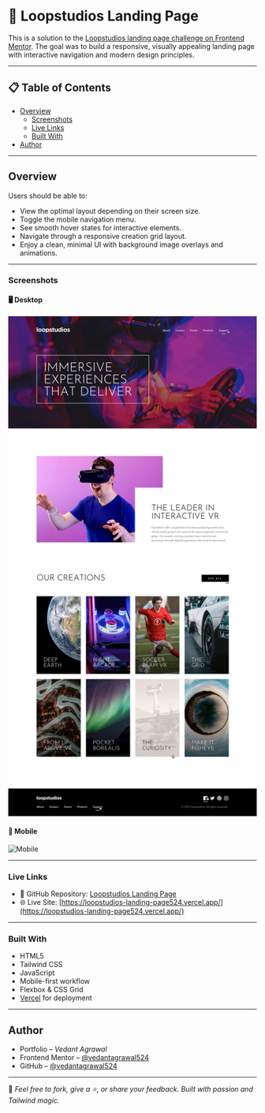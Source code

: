 # 🎥 Loopstudios Landing Page

This is a solution to the [Loopstudios landing page challenge on Frontend Mentor](https://www.frontendmentor.io/challenges/loopstudios-landing-page-N88J5Onjw). The goal was to build a responsive, visually appealing landing page with interactive navigation and modern design principles.

---

## 📋 Table of Contents

- [Overview](#overview)
  - [Screenshots](#screenshots)
  - [Live Links](#live-links)
  - [Built With](#built-with)
- [Author](#author)

---

## Overview

Users should be able to:

- View the optimal layout depending on their screen size.
- Toggle the mobile navigation menu.
- See smooth hover states for interactive elements.
- Navigate through a responsive creation grid layout.
- Enjoy a clean, minimal UI with background image overlays and animations.

---

### Screenshots

#### 🖥️ Desktop

![Desktop - Active-State](./design/active-states.jpg)

#### 📱 Mobile

![Mobile](./design/mobile-design.jpg.jpg)

---

### Live Links

- 📁 GitHub Repository: [Loopstudios Landing Page](https://github.com/vedantagrawal524/loopstudios-landing-page)
- 🌐 Live Site: [https://loopstudios-landing-page524.vercel.app/](https://loopstudios-landing-page524.vercel.app/)

---

### Built With

- HTML5
- Tailwind CSS
- JavaScript
- Mobile-first workflow
- Flexbox & CSS Grid
- [Vercel](https://vercel.com/) for deployment

---

## Author

- Portfolio – _Vedant Agrawal_
- Frontend Mentor – [@vedantagrawal524](https://www.frontendmentor.io/profile/vedantagrawal524)
- GitHub – [@vedantagrawal524](https://github.com/vedantagrawal524)

---

📌 _Feel free to fork, give a ⭐, or share your feedback. Built with passion and Tailwind magic._
